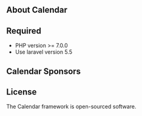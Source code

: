 ## About Calendar

## Required
- PHP version >= 7.0.0
- Use laravel version 5.5


## Calendar Sponsors



## License

The Calendar framework is open-sourced software.
